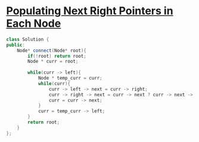 # [Populating Next Right Pointers in Each Node](https://leetcode.com/problems/populating-next-right-pointers-in-each-node/submissions/)

```cpp
class Solution {
public:
    Node* connect(Node* root){
        if(!root) return root;
        Node * curr = root;
        
        while(curr -> left){
            Node * temp_curr = curr;
            while(curr){
                curr -> left -> next = curr -> right;
                curr -> right -> next = curr -> next ? curr -> next -> left : NULL;
                curr = curr -> next;
            }
            curr = temp_curr -> left;
        }
        return root;
    }
};
```